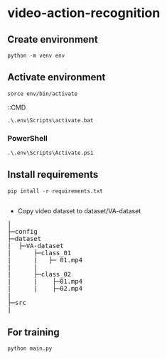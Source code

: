 # video-action-recognition
## Create environment
```
python -m venv env
```
## Activate environment
``` sh
sorce env/bin/activate
```
::CMD
```
.\.env\Scripts\activate.bat
```
### PowerShell
```
.\.env\Scripts\Activate.ps1
```
## Install requirements
```
pip intall -r requirements.txt
```
##

* Copy video dataset to dataset/VA-dataset
<pre>
│  
├─config
├─dataset
|  ├─VA-dataset
|      ├─class_01
|      |   ├─ 01.mp4
|      |
|      ├─class_02
|      |    ├─01.mp4
|      |    ├─02.mp4
|  
├─src
|   
</pre>


## For training 
```
python main.py
```